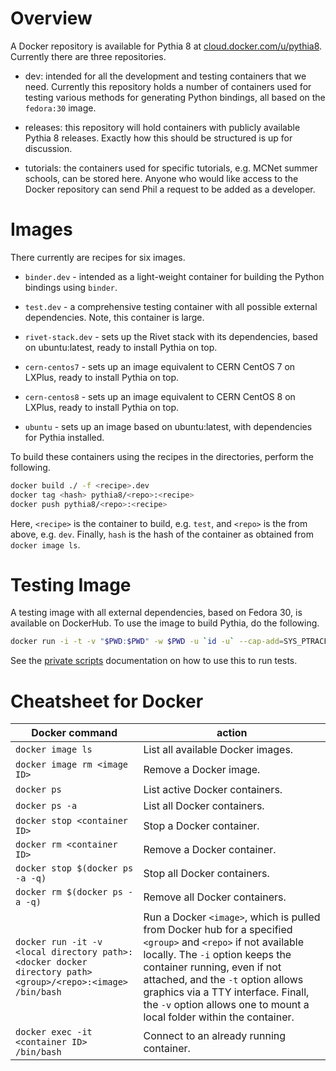 # Overview

A Docker repository is available for Pythia 8 at
[cloud.docker.com/u/pythia8](https://cloud.docker.com/u/pythia8). Currently
there are three repositories.

* dev: intended for all the development and testing containers that we
  need. Currently this repository holds a number of containers used
  for testing various methods for generating Python bindings, all
  based on the `fedora:30` image.

* releases: this repository will hold containers with publicly
  available Pythia 8 releases. Exactly how this should be structured
  is up for discussion.

* tutorials: the containers used for specific tutorials, e.g. MCNet
  summer schools, can be stored here.  Anyone who would like access to
  the Docker repository can send Phil a request to be added as a
  developer.

# Images

There currently are recipes for six images.

* `binder.dev` - intended as a light-weight container for building the
  Python bindings using `binder`.

* `test.dev` - a comprehensive testing container with all possible
  external dependencies. Note, this container is large.

* `rivet-stack.dev` - sets up the Rivet stack with its dependencies,
  based on ubuntu:latest, ready to install Pythia on top.

* `cern-centos7` - sets up an image equivalent to CERN CentOS 7 on
  LXPlus, ready to install Pythia on top.

* `cern-centos8` - sets up an image equivalent to CERN CentOS 8 on
  LXPlus, ready to install Pythia on top.

* `ubuntu` - sets up an image based on ubuntu:latest, with dependencies
  for Pythia installed. 

To build these containers using the recipes in the directories,
perform the following.
```bash
docker build ./ -f <recipe>.dev
docker tag <hash> pythia8/<repo>:<recipe>
docker push pythia8/<repo>:<recipe>
```
Here, `<recipe>` is the container to build, e.g. `test`, and `<repo>`
is the from above, e.g. `dev`. Finally, `hash` is the hash of the
container as obtained from `docker image ls`.

# Testing Image

A testing image with all external dependencies, based on Fedora 30, is
available on DockerHub. To use the image to build Pythia, do the
following.
```bash
docker run -i -t -v "$PWD:$PWD" -w $PWD -u `id -u` --cap-add=SYS_PTRACE --rm pythia8/dev:test bash
```
See the [private scripts](../README.md) documentation on how to use
this to run tests.

# Cheatsheet for Docker

| Docker command | action |
| ------ | ------ |
| `docker image ls` | List all available Docker images. |
| `docker image rm <image ID>` | Remove a Docker image. |
| `docker ps` | List active Docker containers. |
| `docker ps -a` | List all Docker containers. |
| `docker stop <container ID>` | Stop a Docker container. |
| `docker rm <container ID>` | Remove a Docker container. |
| `docker stop $(docker ps -a -q)` | Stop all Docker containers. |
| `docker rm $(docker ps -a -q)` | Remove all Docker containers. |
| `docker run -it -v <local directory path>:<docker docker directory path> <group>/<repo>:<image> /bin/bash` | Run a Docker `<image>`, which is pulled from Docker hub for a specified `<group>` and `<repo>` if not available locally. The `-i` option keeps the container running, even if not attached, and the `-t` option allows graphics via a TTY interface. Finall, the `-v` option allows one to mount a local folder within the container. |
| `docker exec -it <container ID> /bin/bash` | Connect to an already running container. |

